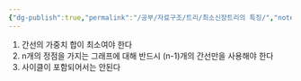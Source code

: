 ```yaml
---
{"dg-publish":true,"permalink":"/공부/자료구조/트리/최소신장트리의 특징/","noteIcon":""}
---
```


1. 간선의 가중치 합이 최소여야 한다
2. n개의 정점을 가지는 그래프에 대해 반드시 (n-1)개의 간선만을 사용해야 한다
3. 사이클이 포함되어서는 안된다